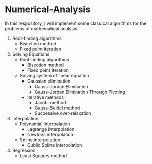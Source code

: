 # Numerical-Analysis
In this respository, I will implement some classical algorithms for the problems of mathematical analysis. 

1. Root-finding algorithms
    - Bisection method
    - Fixed point iteration
2. Solving Equations
    - Root-finding algorithms
        - Bisection method
        - Fixed point iteration
    - Solving system of linear equation
        - Gaussian elimination
            - Gauss-Jordan Elimination
            - Gauss-Jordan Elimination Through Pivoting
        - Iterative methods
            - Jacobi method
            - Gauss-Seidel method
            - Successive over-relaxation
3. Interpolation
    - Polynomial interpolation
        - Lagrange interpolation
        - Newtons interpolation
    - Spline interpolation
        - Cublic Spline interpolation
4. Regression
    - Least Squares method
